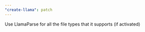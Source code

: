 ```yaml
---
"create-llama": patch
---
```


Use LlamaParse for all the file types that it supports (if activated)
